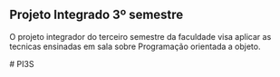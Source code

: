 ## Projeto Integrado 3º semestre

O projeto integrador do terceiro semestre da faculdade visa aplicar as tecnicas ensinadas em sala sobre Programação orientada a objeto.

#   P I 3 S 
 
 
